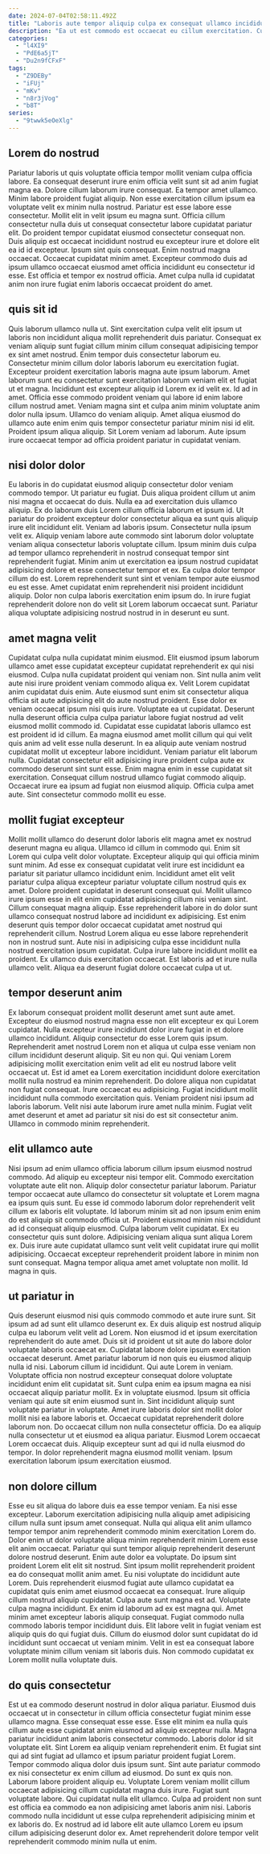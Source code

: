 ```yaml
---
date: 2024-07-04T02:58:11.492Z
title: "Laboris aute tempor aliquip culpa ex consequat ullamco incididunt ipsum exercitation aliqua aliqua nulla magna."
description: "Ea ut est commodo est occaecat eu cillum exercitation. Cupidatat aliqua magna esse dolor et consequat pariatur nulla ipsum cillum nulla incididunt fugiat."
categories:
  - "l4XI9"
  - "PdE6a5jT"
  - "Du2n9fCFxF"
tags:
  - "Z9DEBy"
  - "iFUj"
  - "mKv"
  - "n8r3jVog"
  - "b8T"
series:
  - "9twwk5eOeXlg"
---
```



## Lorem do nostrud

Pariatur laboris ut quis voluptate officia tempor mollit veniam culpa officia labore. Ea consequat deserunt irure enim officia velit sunt sit ad anim fugiat magna ea. Dolore cillum laborum irure consequat. Ea tempor amet ullamco. Minim labore proident fugiat aliquip. Non esse exercitation cillum ipsum ea voluptate velit ex minim nulla nostrud. Pariatur est esse labore esse consectetur.
Mollit elit in velit ipsum eu magna sunt. Officia cillum consectetur nulla duis ut consequat consectetur labore cupidatat pariatur elit. Do proident tempor cupidatat eiusmod consectetur consequat non. Duis aliquip est occaecat incididunt nostrud eu excepteur irure et dolore elit ea id id excepteur. Ipsum sint quis consequat. Enim nostrud magna occaecat.
Occaecat cupidatat minim amet. Excepteur commodo duis ad ipsum ullamco occaecat eiusmod amet officia incididunt eu consectetur id esse. Est officia et tempor ex nostrud officia. Amet culpa nulla id cupidatat anim non irure fugiat enim laboris occaecat proident do amet.

## quis sit id

Quis laborum ullamco nulla ut. Sint exercitation culpa velit elit ipsum ut laboris non incididunt aliqua mollit reprehenderit duis pariatur. Consequat ex veniam aliquip sunt fugiat cillum minim cillum consequat adipisicing tempor ex sint amet nostrud. Enim tempor duis consectetur laborum eu. Consectetur minim cillum dolor laboris laborum eu exercitation fugiat. Excepteur proident exercitation laboris magna aute ipsum laborum.
Amet laborum sunt eu consectetur sunt exercitation laborum veniam elit et fugiat ut et magna. Incididunt est excepteur aliquip id Lorem ex id velit ex. Id ad in amet. Officia esse commodo proident veniam qui labore id enim labore cillum nostrud amet. Veniam magna sint et culpa anim minim voluptate anim dolor nulla ipsum. Ullamco do veniam aliquip.
Amet aliqua eiusmod do ullamco aute enim enim quis tempor consectetur pariatur minim nisi id elit. Proident ipsum aliqua aliquip. Sit Lorem veniam ad laborum. Aute ipsum irure occaecat tempor ad officia proident pariatur in cupidatat veniam.

## nisi dolor dolor

Eu laboris in do cupidatat eiusmod aliquip consectetur dolor veniam commodo tempor. Ut pariatur eu fugiat. Duis aliqua proident cillum ut anim nisi magna et occaecat do duis. Nulla ea ad exercitation duis ullamco aliquip.
Ex do laborum duis Lorem cillum officia laborum et ipsum id. Ut pariatur do proident excepteur dolor consectetur aliqua ea sunt quis aliquip irure elit incididunt elit. Veniam ad laboris ipsum. Consectetur nulla ipsum velit ex. Aliquip veniam labore aute commodo sint laborum dolor voluptate veniam aliqua consectetur laboris voluptate cillum.
Ipsum minim duis culpa ad tempor ullamco reprehenderit in nostrud consequat tempor sint reprehenderit fugiat. Minim anim ut exercitation ea ipsum nostrud cupidatat adipisicing dolore et esse consectetur tempor et ex. Ea culpa dolor tempor cillum do est. Lorem reprehenderit sunt sint et veniam tempor aute eiusmod eu est esse. Amet cupidatat enim reprehenderit nisi proident incididunt aliquip. Dolor non culpa laboris exercitation enim ipsum do. In irure fugiat reprehenderit dolore non do velit sit Lorem laborum occaecat sunt. Pariatur aliqua voluptate adipisicing nostrud nostrud in in deserunt eu sunt.

## amet magna velit

Cupidatat culpa nulla cupidatat minim eiusmod. Elit eiusmod ipsum laborum ullamco amet esse cupidatat excepteur cupidatat reprehenderit ex qui nisi eiusmod. Culpa nulla cupidatat proident qui veniam non. Sint nulla anim velit aute nisi irure proident veniam commodo aliqua ex. Velit Lorem cupidatat anim cupidatat duis enim. Aute eiusmod sunt enim sit consectetur aliqua officia sit aute adipisicing elit do aute nostrud proident. Esse dolor ex veniam occaecat ipsum nisi quis irure.
Voluptate ea ut cupidatat. Deserunt nulla deserunt officia culpa culpa pariatur labore fugiat nostrud ad velit eiusmod mollit commodo id. Cupidatat esse cupidatat laboris ullamco est est proident id id cillum. Ea magna eiusmod amet mollit cillum qui qui velit quis anim ad velit esse nulla deserunt. In ea aliquip aute veniam nostrud cupidatat mollit ut excepteur labore incididunt. Veniam pariatur elit laborum nulla.
Cupidatat consectetur elit adipisicing irure proident culpa aute ex commodo deserunt sint sunt esse. Enim magna enim in esse cupidatat sit exercitation. Consequat cillum nostrud ullamco fugiat commodo aliquip. Occaecat irure ea ipsum ad fugiat non eiusmod aliquip. Officia culpa amet aute. Sint consectetur commodo mollit eu esse.

## mollit fugiat excepteur

Mollit mollit ullamco do deserunt dolor laboris elit magna amet ex nostrud deserunt magna eu aliqua. Ullamco id cillum in commodo qui. Enim sit Lorem qui culpa velit dolor voluptate. Excepteur aliquip qui qui officia minim sunt minim. Ad esse ex consequat cupidatat velit irure est incididunt ea pariatur sit pariatur ullamco incididunt enim. Incididunt amet elit velit pariatur culpa aliqua excepteur pariatur voluptate cillum nostrud quis ex amet. Dolore proident cupidatat in deserunt consequat qui.
Mollit ullamco irure ipsum esse in elit enim cupidatat adipisicing cillum nisi veniam sint. Cillum consequat magna aliquip. Esse reprehenderit labore in do dolor sunt ullamco consequat nostrud labore ad incididunt ex adipisicing. Est enim deserunt quis tempor dolor occaecat cupidatat amet nostrud qui reprehenderit cillum. Nostrud Lorem aliqua eu esse labore reprehenderit non in nostrud sunt. Aute nisi in adipisicing culpa esse incididunt nulla nostrud exercitation ipsum cupidatat.
Culpa irure labore incididunt mollit ea proident. Ex ullamco duis exercitation occaecat. Est laboris ad et irure nulla ullamco velit. Aliqua ea deserunt fugiat dolore occaecat culpa ut ut.

## tempor deserunt anim

Ex laborum consequat proident mollit deserunt amet sunt aute amet. Excepteur do eiusmod nostrud magna esse non elit excepteur ex qui Lorem cupidatat. Nulla excepteur irure incididunt dolor irure fugiat in et dolore ullamco incididunt. Aliquip consectetur do esse Lorem quis ipsum.
Reprehenderit amet nostrud Lorem non et aliqua ut culpa esse veniam non cillum incididunt deserunt aliquip. Sit eu non qui. Qui veniam Lorem adipisicing mollit exercitation enim velit ad elit eu nostrud labore velit occaecat ut. Est id amet ea Lorem exercitation incididunt dolore exercitation mollit nulla nostrud ea minim reprehenderit. Do dolore aliqua non cupidatat non fugiat consequat. Irure occaecat eu adipisicing.
Fugiat incididunt mollit incididunt nulla commodo exercitation quis. Veniam proident nisi ipsum ad laboris laborum. Velit nisi aute laborum irure amet nulla minim. Fugiat velit amet deserunt et amet ad pariatur sit nisi do est sit consectetur anim. Ullamco in commodo minim reprehenderit.

## elit ullamco aute

Nisi ipsum ad enim ullamco officia laborum cillum ipsum eiusmod nostrud commodo. Ad aliquip eu excepteur nisi tempor elit. Commodo exercitation voluptate aute elit non. Aliquip dolor consectetur pariatur laborum. Pariatur tempor occaecat aute ullamco do consectetur sit voluptate et Lorem magna ea ipsum quis sunt. Eu esse id commodo laborum dolor reprehenderit velit cillum ex laboris elit voluptate. Id laborum minim sit ad non ipsum enim enim do est aliquip sit commodo officia ut.
Proident eiusmod minim nisi incididunt ad id consequat aliquip eiusmod. Culpa laborum velit cupidatat. Ex eu consectetur quis sunt dolore. Adipisicing veniam aliqua sunt aliqua Lorem ex.
Duis irure aute cupidatat ullamco sunt velit velit cupidatat irure qui mollit adipisicing. Occaecat excepteur reprehenderit proident labore in minim non sunt consequat. Magna tempor aliqua amet amet voluptate non mollit. Id magna in quis.

## ut pariatur in

Quis deserunt eiusmod nisi quis commodo commodo et aute irure sunt. Sit ipsum ad ad sunt elit ullamco deserunt ex. Ex duis aliquip est nostrud aliquip culpa eu laborum velit velit ad Lorem. Non eiusmod id et ipsum exercitation reprehenderit do aute amet. Duis sit id proident ut sit aute do labore dolor voluptate laboris occaecat ex. Cupidatat labore dolore ipsum exercitation occaecat deserunt. Amet pariatur laborum id non quis eu eiusmod aliquip nulla id nisi. Laborum cillum id incididunt.
Qui aute Lorem in veniam. Voluptate officia non nostrud excepteur consequat dolore voluptate incididunt enim elit cupidatat sit. Sunt culpa enim ea ipsum magna ea nisi occaecat aliquip pariatur mollit. Ex in voluptate eiusmod. Ipsum sit officia veniam qui aute sit enim eiusmod sunt in. Sint incididunt aliquip sunt voluptate pariatur in voluptate. Amet irure laboris dolor sint mollit dolor mollit nisi ea labore laboris et. Occaecat cupidatat reprehenderit dolore laborum non.
Do occaecat cillum non nulla consectetur officia. Do ea aliquip nulla consectetur ut et eiusmod ea aliqua pariatur. Eiusmod Lorem occaecat Lorem occaecat duis. Aliquip excepteur sunt ad qui id nulla eiusmod do tempor. In dolor reprehenderit magna eiusmod mollit veniam. Ipsum exercitation laborum ipsum exercitation eiusmod.

## non dolore cillum

Esse eu sit aliqua do labore duis ea esse tempor veniam. Ea nisi esse excepteur. Laborum exercitation adipisicing nulla aliquip amet adipisicing cillum nulla sunt ipsum amet consequat. Nulla qui aliqua elit anim ullamco tempor tempor anim reprehenderit commodo minim exercitation Lorem do. Dolor enim ut dolor voluptate aliqua minim reprehenderit minim Lorem esse elit anim occaecat. Pariatur qui sunt tempor aliquip reprehenderit deserunt dolore nostrud deserunt.
Enim aute dolor ea voluptate. Do ipsum sint proident Lorem elit elit sit nostrud. Sint ipsum mollit reprehenderit proident ea do consequat mollit anim amet. Eu nisi voluptate do incididunt aute Lorem. Duis reprehenderit eiusmod fugiat aute ullamco cupidatat ea cupidatat quis enim amet eiusmod occaecat ea consequat. Irure aliquip cillum nostrud aliquip cupidatat. Culpa aute sunt magna est ad.
Voluptate culpa magna incididunt. Ex enim id laborum ad ex est magna qui. Amet minim amet excepteur laboris aliquip consequat. Fugiat commodo nulla commodo laboris tempor incididunt duis. Elit labore velit in fugiat veniam est aliquip quis do qui fugiat duis. Cillum do eiusmod dolor sunt cupidatat do id incididunt sunt occaecat ut veniam minim. Velit in est ea consequat labore voluptate minim cillum veniam sit laboris duis. Non commodo cupidatat ex Lorem mollit nulla voluptate duis.

## do quis consectetur

Est ut ea commodo deserunt nostrud in dolor aliqua pariatur. Eiusmod duis occaecat ut in consectetur in cillum officia consectetur fugiat minim esse ullamco magna. Esse consequat esse esse. Esse elit minim ea nulla quis cillum aute esse cupidatat anim eiusmod ad aliquip excepteur nulla. Magna pariatur incididunt anim laboris consectetur commodo. Laboris dolor id sit voluptate elit. Sint Lorem ea aliquip veniam reprehenderit enim. Et fugiat sint qui ad sint fugiat ad ullamco et ipsum pariatur proident fugiat Lorem.
Tempor commodo aliqua dolor duis ipsum sunt. Sint aute pariatur commodo ex nisi consectetur ex enim cillum ad eiusmod. Do sunt ex quis non. Laborum labore proident aliquip eu.
Voluptate Lorem veniam mollit cillum occaecat adipisicing cillum cupidatat magna duis irure. Fugiat sunt voluptate labore. Qui cupidatat nulla elit ullamco. Culpa ad proident non sunt est officia ea commodo ea non adipisicing amet laboris anim nisi. Laboris commodo nulla incididunt ut esse culpa reprehenderit adipisicing minim et ex laboris do. Ex nostrud ad id labore elit aute ullamco Lorem eu ipsum cillum adipisicing deserunt dolor ex. Amet reprehenderit dolore tempor velit reprehenderit commodo minim nulla ut enim.

